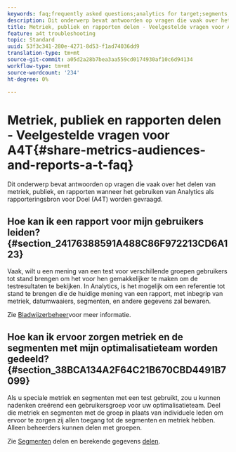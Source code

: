 ```yaml
---
keywords: faq;frequently asked questions;analytics for target;segments;a4T;share reports
description: Dit onderwerp bevat antwoorden op vragen die vaak over het delen van metriek, publiek, en rapporten wanneer het gebruiken van Analytics als rapporteringsbron voor Doel (A4T) worden gevraagd.
title: Metriek, publiek en rapporten delen - Veelgestelde vragen voor A4T
feature: a4t troubleshooting
topic: Standard
uuid: 53f3c341-280e-4271-8d53-f1ad74036dd9
translation-type: tm+mt
source-git-commit: a05d2a28b7bea3aa559cd0174930af10c6d94134
workflow-type: tm+mt
source-wordcount: '234'
ht-degree: 0%

---
```



# Metriek, publiek en rapporten delen - Veelgestelde vragen voor A4T{#share-metrics-audiences-and-reports-a-t-faq}

Dit onderwerp bevat antwoorden op vragen die vaak over het delen van metriek, publiek, en rapporten wanneer het gebruiken van Analytics als rapporteringsbron voor Doel (A4T) worden gevraagd.

## Hoe kan ik een rapport voor mijn gebruikers leiden? {#section_24176388591A488C86F972213CD6A123}

Vaak, wilt u een mening van een test voor verschillende groepen gebruikers tot stand brengen om het voor hen gemakkelijker te maken om de testresultaten te bekijken. In Analytics, is het mogelijk om een referentie tot stand te brengen die de huidige mening van een rapport, met inbegrip van metriek, datumwaaiers, segmenten, en andere gegevens zal bewaren.

Zie [Bladwijzerbeheer](https://experienceleague.adobe.com/docs/analytics/analyze/reports-analytics/bookmarks.html)voor meer informatie.

## Hoe kan ik ervoor zorgen metriek en de segmenten met mijn optimalisatieteam worden gedeeld? {#section_38BCA134A2F64C21B670CBD4491B7099}

Als u speciale metriek en segmenten met een test gebruikt, zou u kunnen nadenken creërend een gebruikersgroep voor uw optimalisatieteam. Deel die metriek en segmenten met de groep in plaats van individuele leden om ervoor te zorgen zij allen toegang tot de segmenten en metriek hebben. Alleen beheerders kunnen delen met groepen.

Zie [Segmenten](https://experienceleague.adobe.com/docs/analytics/components/segmentation/segmentation-workflow/t-seg-share.html) delen en berekende gegevens [delen](https://experienceleague.adobe.com/docs/analytics/components/calculated-metrics/calcmetric-workflow/cm-sharing.html).
